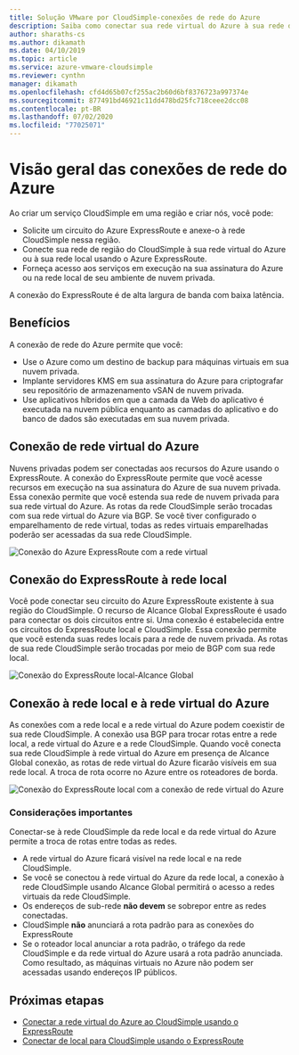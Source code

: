 ```yaml
---
title: Solução VMware por CloudSimple-conexões de rede do Azure
description: Saiba como conectar sua rede virtual do Azure à sua rede de região CloudSimple
author: sharaths-cs
ms.author: dikamath
ms.date: 04/10/2019
ms.topic: article
ms.service: azure-vmware-cloudsimple
ms.reviewer: cynthn
manager: dikamath
ms.openlocfilehash: cfd4d65b07cf255ac2b60d6bf8376723a997374e
ms.sourcegitcommit: 877491bd46921c11dd478bd25fc718ceee2dcc08
ms.contentlocale: pt-BR
ms.lasthandoff: 07/02/2020
ms.locfileid: "77025071"
---
```

# <a name="azure-network-connections-overview"></a>Visão geral das conexões de rede do Azure

Ao criar um serviço CloudSimple em uma região e criar nós, você pode:

* Solicite um circuito do Azure ExpressRoute e anexe-o à rede CloudSimple nessa região.
* Conecte sua rede de região do CloudSimple à sua rede virtual do Azure ou à sua rede local usando o Azure ExpressRoute.
* Forneça acesso aos serviços em execução na sua assinatura do Azure ou na rede local de seu ambiente de nuvem privada.

A conexão do ExpressRoute é de alta largura de banda com baixa latência.

## <a name="benefits"></a>Benefícios

A conexão de rede do Azure permite que você:

* Use o Azure como um destino de backup para máquinas virtuais em sua nuvem privada.
* Implante servidores KMS em sua assinatura do Azure para criptografar seu repositório de armazenamento vSAN de nuvem privada.
* Use aplicativos híbridos em que a camada da Web do aplicativo é executada na nuvem pública enquanto as camadas do aplicativo e do banco de dados são executadas em sua nuvem privada.

## <a name="azure-virtual-network-connection"></a>Conexão de rede virtual do Azure

Nuvens privadas podem ser conectadas aos recursos do Azure usando o ExpressRoute.  A conexão do ExpressRoute permite que você acesse recursos em execução na sua assinatura do Azure de sua nuvem privada.  Essa conexão permite que você estenda sua rede de nuvem privada para sua rede virtual do Azure.  As rotas da rede CloudSimple serão trocadas com sua rede virtual do Azure via BGP.  Se você tiver configurado o emparelhamento de rede virtual, todas as redes virtuais emparelhadas poderão ser acessadas da sua rede CloudSimple.

![Conexão do Azure ExpressRoute com a rede virtual](media/cloudsimple-azure-network-connection.png)

## <a name="expressroute-connection-to-on-premises-network"></a>Conexão do ExpressRoute à rede local

Você pode conectar seu circuito do Azure ExpressRoute existente à sua região do CloudSimple. O recurso de Alcance Global ExpressRoute é usado para conectar os dois circuitos entre si.  Uma conexão é estabelecida entre os circuitos do ExpressRoute local e CloudSimple.  Essa conexão permite que você estenda suas redes locais para a rede de nuvem privada. As rotas de sua rede CloudSimple serão trocadas por meio de BGP com sua rede local.

![Conexão do ExpressRoute local-Alcance Global](media/cloudsimple-global-reach-connection.png)

## <a name="connection-to-on-premises-network-and-azure-virtual-network"></a>Conexão à rede local e à rede virtual do Azure

As conexões com a rede local e a rede virtual do Azure podem coexistir de sua rede CloudSimple.  A conexão usa BGP para trocar rotas entre a rede local, a rede virtual do Azure e a rede CloudSimple.  Quando você conecta sua rede CloudSimple à rede virtual do Azure em presença de Alcance Global conexão, as rotas de rede virtual do Azure ficarão visíveis em sua rede local.  A troca de rota ocorre no Azure entre os roteadores de borda.

![Conexão do ExpressRoute local com a conexão de rede virtual do Azure](media/cloudsimple-global-reach-and-vnet-connection.png)

### <a name="important-considerations"></a>Considerações importantes

Conectar-se à rede CloudSimple da rede local e da rede virtual do Azure permite a troca de rotas entre todas as redes.

* A rede virtual do Azure ficará visível na rede local e na rede CloudSimple.
* Se você se conectou à rede virtual do Azure da rede local, a conexão à rede CloudSimple usando Alcance Global permitirá o acesso a redes virtuais da rede CloudSimple.
* Os endereços de sub-rede **não devem** se sobrepor entre as redes conectadas.
* CloudSimple **não** anunciará a rota padrão para as conexões do ExpressRoute
* Se o roteador local anunciar a rota padrão, o tráfego da rede CloudSimple e da rede virtual do Azure usará a rota padrão anunciada.  Como resultado, as máquinas virtuais no Azure não podem ser acessadas usando endereços IP públicos.

## <a name="next-steps"></a>Próximas etapas

* [Conectar a rede virtual do Azure ao CloudSimple usando o ExpressRoute](virtual-network-connection.md)
* [Conectar de local para CloudSimple usando o ExpressRoute](on-premises-connection.md)
